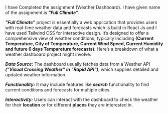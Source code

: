 I have Completed the assignment (Weather Dashboard).
I have given name of the assignment is **_"Full Climate"_**.

**_"Full Climate"_** project is essentially a web application that provides users with real-time weather data and forecasts which is build in React Js and I have used Tailwind CSS for interactive design. It’s designed to offer a comprehensive view of weather conditions, typically including **(Current Temperature, City of Temperature, Current Wind Speed, Current Humidity and future 6 days Tempareture forecasts)**. Here’s a breakdown of what a weather dashboard project might involve:

**_Data Source:_** The dashboard usually fetches data from a Weather API **_("Visual Crossing Weather" in "Rapid API")_**, which supplies detailed and updated weather information.

**_Functionality:_** It may include features like **_search_** functionality to find current conditions and forecasts for multiple cities.

**_Interactivity:_** Users can interact with the dashboard to check the weather for their **location** or for different **places** they are interested in.

